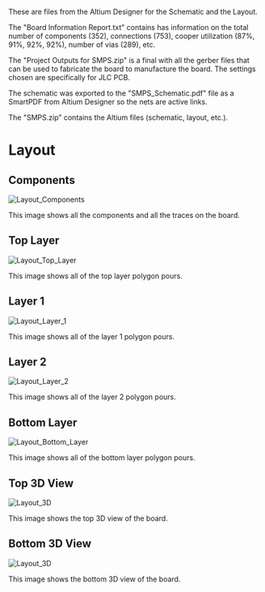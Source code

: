 These are files from the Altium Designer for the Schematic and the Layout. 

The "Board Information Report.txt" contains has information on the total number of components (352), connections (753), cooper utilization (87%, 91%, 92%, 92%), number of vias (289), etc.

The "Project Outputs for SMPS.zip" is a final with all the gerber files that can be used to fabricate the board to manufacture the board. The settings chosen are specifically for JLC PCB.

The schematic was exported to the "SMPS_Schematic.pdf" file as a SmartPDF from Altium Designer so the nets are active links. 

The "SMPS.zip" contains the Altium files (schematic, layout, etc.).

# Layout
## Components 
![Layout_Components](/Altium%20Designer%20Files/Altium%20Images/Layout_Components.png)

This image shows all the components and all the traces on the board.

## Top Layer
![Layout_Top_Layer](/Altium%20Designer%20Files/Altium%20Images/Layout_Top_Layer.png)

This image shows all of the top layer polygon pours.

## Layer 1
![Layout_Layer_1](/Altium%20Designer%20Files/Altium%20Images/Layout_Layer_1.png)

This image shows all of the layer 1 polygon pours.

## Layer 2
![Layout_Layer_2](/Altium%20Designer%20Files/Altium%20Images/Layout_Layer_2.png)

This image shows all of the layer 2 polygon pours.

## Bottom Layer
![Layout_Bottom_Layer](/Altium%20Designer%20Files/Altium%20Images/Layout_Bottom_Layer.png)

This image shows all of the bottom layer polygon pours.

## Top 3D View
![Layout_3D](/Altium%20Designer%20Files/Altium%20Images/Layout_3D_Top.png)

This image shows the top 3D view of the board.

## Bottom 3D View
![Layout_3D](/Altium%20Designer%20Files/Altium%20Images/Layout_3D_Bottom.png)

This image shows the bottom 3D view of the board.
